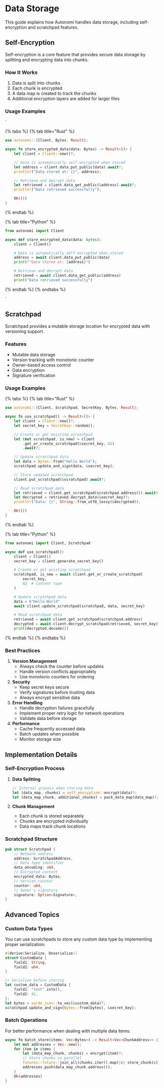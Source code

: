 # Data Storage

This guide explains how Autonomi handles data storage, including self-encryption and scratchpad features.

## Self-Encryption

Self-encryption is a core feature that provides secure data storage by splitting and encrypting data into chunks.

### How It Works

1. Data is split into chunks
2. Each chunk is encrypted
3. A data map is created to track the chunks
4. Additional encryption layers are added for larger files

### Usage Examples

\`

{% tabs %}
{% tab title="Rust" %}
```rust
use autonomi::{Client, Bytes, Result};

async fn store_encrypted_data(data: Bytes) -> Result<()> {
    let client = Client::new()?;

    // Data is automatically self-encrypted when stored
    let address = client.data_put_public(data).await?;
    println!("Data stored at: {}", address);

    // Retrieve and decrypt data
    let retrieved = client.data_get_public(&address).await?;
    println!("Data retrieved successfully");

    Ok(())
}
```
{% endtab %}

{% tab title="Python" %}
```python
from autonomi import Client

async def store_encrypted_data(data: bytes):
    client = Client()

    # Data is automatically self-encrypted when stored
    address = await client.data_put_public(data)
    print(f"Data stored at: {address}")

    # Retrieve and decrypt data
    retrieved = await client.data_get_public(address)
    print("Data retrieved successfully")
```
{% endtab %}
{% endtabs %}

\`



## Scratchpad

Scratchpad provides a mutable storage location for encrypted data with versioning support.

### Features

* Mutable data storage
* Version tracking with monotonic counter
* Owner-based access control
* Data encryption
* Signature verification

### Usage Examples

{% tabs %}
{% tab title="Rust" %}
```rust
use autonomi::{Client, Scratchpad, SecretKey, Bytes, Result};

async fn use_scratchpad() -> Result<()> {
    let client = Client::new()?;
    let secret_key = SecretKey::random();

    // Create or get existing scratchpad
    let (mut scratchpad, is_new) = client
        .get_or_create_scratchpad(&secret_key, 42)
        .await?;

    // Update scratchpad data
    let data = Bytes::from("Hello World");
    scratchpad.update_and_sign(data, &secret_key);

    // Store updated scratchpad
    client.put_scratchpad(&scratchpad).await?;

    // Read scratchpad data
    let retrieved = client.get_scratchpad(scratchpad.address()).await?;
    let decrypted = retrieved.decrypt_data(&secret_key)?;
    println!("Data: {}", String::from_utf8_lossy(&decrypted));

    Ok(())
}
```
{% endtab %}

{% tab title="Python" %}
```python
from autonomi import Client, Scratchpad

async def use_scratchpad():
    client = Client()
    secret_key = client.generate_secret_key()

    # Create or get existing scratchpad
    scratchpad, is_new = await client.get_or_create_scratchpad(
        secret_key,
        42  # content type
    )

    # Update scratchpad data
    data = b"Hello World"
    await client.update_scratchpad(scratchpad, data, secret_key)

    # Read scratchpad data
    retrieved = await client.get_scratchpad(scratchpad.address)
    decrypted = await client.decrypt_scratchpad(retrieved, secret_key)
    print(decrypted.decode())
```
{% endtab %}
{% endtabs %}

### Best Practices

1. **Version Management**
   * Always check the counter before updates
   * Handle version conflicts appropriately
   * Use monotonic counters for ordering
2. **Security**
   * Keep secret keys secure
   * Verify signatures before trusting data
   * Always encrypt sensitive data
3. **Error Handling**
   * Handle decryption failures gracefully
   * Implement proper retry logic for network operations
   * Validate data before storage
4. **Performance**
   * Cache frequently accessed data
   * Batch updates when possible
   * Monitor storage size

## Implementation Details

### Self-Encryption Process

1.  **Data Splitting**

    ```rust
    // Internal process when storing data
    let (data_map, chunks) = self_encryption::encrypt(data)?;
    let (data_map_chunk, additional_chunks) = pack_data_map(data_map)?;
    ```
2. **Chunk Management**
   * Each chunk is stored separately
   * Chunks are encrypted individually
   * Data maps track chunk locations

### Scratchpad Structure

```rust
pub struct Scratchpad {
    // Network address
    address: ScratchpadAddress,
    // Data type identifier
    data_encoding: u64,
    // Encrypted content
    encrypted_data: Bytes,
    // Version counter
    counter: u64,
    // Owner's signature
    signature: Option<Signature>,
}
```

## Advanced Topics

### Custom Data Types

You can use scratchpads to store any custom data type by implementing proper serialization:

```rust
#[derive(Serialize, Deserialize)]
struct CustomData {
    field1: String,
    field2: u64,
}

// Serialize before storing
let custom_data = CustomData {
    field1: "test".into(),
    field2: 42,
};
let bytes = serde_json::to_vec(&custom_data)?;
scratchpad.update_and_sign(Bytes::from(bytes), &secret_key);
```

### Batch Operations

For better performance when dealing with multiple data items:

```rust
async fn batch_store(items: Vec<Bytes>) -> Result<Vec<ChunkAddress>> {
    let mut addresses = Vec::new();
    for item in items {
        let (data_map_chunk, chunks) = encrypt(item)?;
        // Store chunks in parallel
        futures::future::join_all(chunks.iter().map(|c| store_chunk(c))).await;
        addresses.push(data_map_chunk.address());
    }
    Ok(addresses)
}
```
